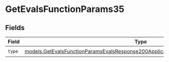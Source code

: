 # GetEvalsFunctionParams35


## Fields

| Field                                                                                                                                                                            | Type                                                                                                                                                                             | Required                                                                                                                                                                         | Description                                                                                                                                                                      |
| -------------------------------------------------------------------------------------------------------------------------------------------------------------------------------- | -------------------------------------------------------------------------------------------------------------------------------------------------------------------------------- | -------------------------------------------------------------------------------------------------------------------------------------------------------------------------------- | -------------------------------------------------------------------------------------------------------------------------------------------------------------------------------- |
| `type`                                                                                                                                                                           | [models.GetEvalsFunctionParamsEvalsResponse200ApplicationJSONResponseBodyData535Type](../models/getevalsfunctionparamsevalsresponse200applicationjsonresponsebodydata535type.md) | :heavy_check_mark:                                                                                                                                                               | N/A                                                                                                                                                                              |